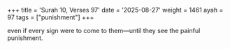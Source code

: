 +++
title = 'Surah 10, Verses 97'
date = '2025-08-27'
weight = 1461
ayah = 97
tags = ["punishment"]
+++

even if every sign were to come to them—until they see the painful punishment.